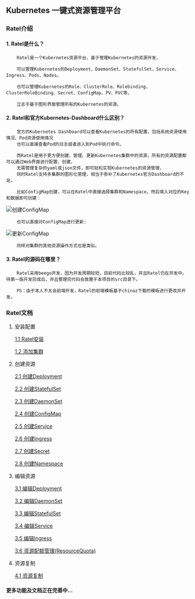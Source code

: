 ## Kubernetes 一键式资源管理平台

### Ratel介绍

#### 1. Ratel是什么？
````
    Ratel是一个Kubernetes资源平台，基于管理Kubernetes的资源开发，

    可以管理Kubernetes的Deployment、DaemonSet、StatefulSet、Service、Ingress、Pods、Nodes。

    也可以管理Kubernetes的Role、ClusterRole、Rolebinding、ClusterRoleBinding、Secret、ConfigMap、PV、PVC等。

    立志于基于图形界面管理所有的Kubernetes的资源。
````

#### 2. Ratel和官方Kubernetes-Dashboard什么区别？

````
    官方的Kubernetes Dashboard可以查看Kubernetes的所有配置，包括系统资源使用情况、Pod资源使用情况
    也可以直接查看Pod的日志或者进入到Pod中执行命令。
    
    而Ratel是用于更方便创建、管理、更新Kubernetes集群中的资源，所有的资源配置都可以通过Web界面进行配置、创建，
    无需管理复杂的yaml或json文件，即可轻松实现Kubernetes的资源管理，
    同时Ratel支持多集群的图形化管理，相当于弥补了Kubernetes官方Dashboard的不足。

    比如ConfigMap创建，可以在Ratel中直接选择集群和Namespace，然后填入对应的Key和数据即可创建：
````
        
![创建ConfigMap](https://github.com/dotbalo/ratel-doc/blob/master/images/create-cm.png)

````
    也可以直接对ConfigMap进行更新:
````
        
![更新ConfigMap](https://github.com/dotbalo/ratel-doc/blob/master/images/update-cm.png)

````
    同样对集群的其他资源操作方式也是类似。
````

#### 3. Ratel的源码在哪里？

````
    Ratel采用beego开发，因为开发周期较短，目前代码比较乱，并且Ratel仍在开发中，待第一版开发完成后，并且整理完代码会放置于本项目的src目录下。
    
    PS：由于本人不太会前端开发，Ratel的前端模板基于chinaz下载的模板进行更改并开发。
````

### Ratel文档

1. 安装配置

    [1.1 Ratel安装](https://github.com/dotbalo/ratel-doc/blob/master/cluster/Install.md)
    
    [1.2 添加集群](https://github.com/dotbalo/ratel-doc/blob/master/cluster/addCluster.md)
    
2. 创建资源
    
    [2.1 创建Deployment](https://github.com/dotbalo/ratel-doc/blob/master/deployment/create-deployment.md)
    
    [2.2 创建StatefulSet](https://github.com/dotbalo/ratel-doc/blob/master/statefulset/create-statefulset.md)
    
    [2.3 创建DaemonSet](https://github.com/dotbalo/ratel-doc/blob/master/daemonset/create-daemonset.md)
    
    [2.4 创建ConfigMap](https://github.com/dotbalo/ratel-doc/blob/master/configmap/create-configmap.md)
    
    [2.5 创建Service](https://github.com/dotbalo/ratel-doc/blob/master/service/create-service.md)
    
    [2.6 创建Ingress](https://github.com/dotbalo/ratel-doc/blob/master/ingress/create-ingress.md)
    
    [2.7 创建Secret](https://github.com/dotbalo/ratel-doc/blob/master/secret/create-secret.md)
    
    [2.8 创建Namespace](https://github.com/dotbalo/ratel-doc/blob/master/namespace/create-namespace.md)
    
    
3. 编辑资源
    
    [3.1 编辑Deployment](https://github.com/dotbalo/ratel-doc/blob/master/deployment/edit-deployment.md)
    
    [3.2 编辑DaemonSet](https://github.com/dotbalo/ratel-doc/blob/master/deployment/edit-daemonset.md)
    
    [3.3 编辑StatefulSet](https://github.com/dotbalo/ratel-doc/blob/master/deployment/edit-statefulset.md)
    
    [3.4 编辑Service](https://github.com/dotbalo/ratel-doc/blob/master/service/edit-service.md)
    
    [3.5 编辑Ingress](https://github.com/dotbalo/ratel-doc/blob/master/ingress/edit-ingress.md)
    
    [3.6 资源配额管理(ResourceQuota)](https://github.com/dotbalo/ratel-doc/blob/master/namespace/create-rq.md)
    
4. 资源复制

    [4.1 资源复制](https://github.com/dotbalo/ratel-doc/blob/master/deployment/copy-resource.md)

    
#### 更多功能及文档正在完善中...
